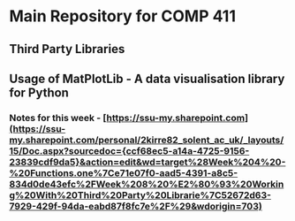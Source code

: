 # Main Repository for COMP 411 
## Third Party Libraries
## Usage of MatPlotLib - A data visualisation library for Python

### Notes for this week - [https://ssu-my.sharepoint.com](https://ssu-my.sharepoint.com/personal/2kirre82_solent_ac_uk/_layouts/15/Doc.aspx?sourcedoc={ccf68ec5-a14a-4725-9156-23839cdf9da5}&action=edit&wd=target%28Week%204%20-%20Functions.one%7Ce71e07f0-aad5-4391-a8c5-834d0de43efc%2FWeek%208%20%E2%80%93%20Working%20With%20Third%20Party%20Librarie%7C52672d63-7929-429f-94da-eabd87f8fc7e%2F%29&wdorigin=703)
